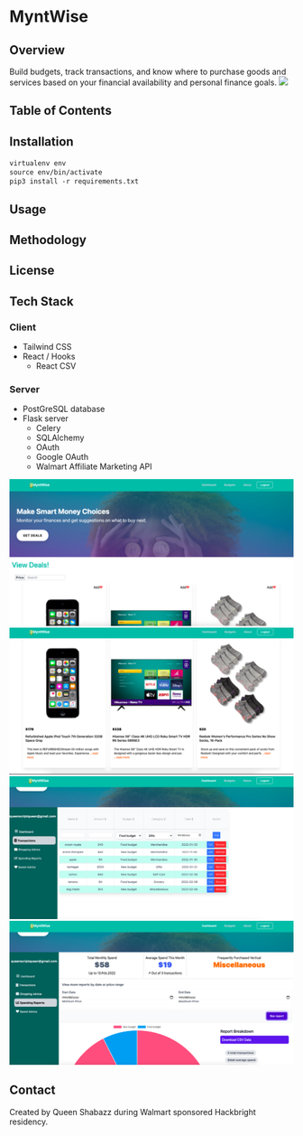 # MyntWise 
## Overview 
Build budgets, track transactions, and know where to purchase goods and services based on your financial availability and personal finance goals.
<a href="https://www.loom.com/share/20d84b32f918432f82594b17740a6cde">
    <img style="max-width:300px;" src="https://cdn.loom.com/sessions/thumbnails/20d84b32f918432f82594b17740a6cde-with-play.gif">
  </a>
## Table of Contents 
## Installation
```
virtualenv env 
source env/bin/activate 
pip3 install -r requirements.txt
```
## Usage 
## Methodology
## License 
## Tech Stack
### Client 

* Tailwind CSS
* React / Hooks
    * React CSV

### Server

* PostGreSQL database
* Flask server
    * Celery 
    * SQLAlchemy
    * OAuth 
    * Google OAuth 
    * Walmart Affiliate Marketing API


![ScreenShot](./app/home.png)
![ScreenShot](./app/grid.png)
![ScreenShot](./app/transactions.png)
![ScreenShot](./app/reports.png)


## Contact
Created by Queen Shabazz during Walmart sponsored Hackbright residency. 